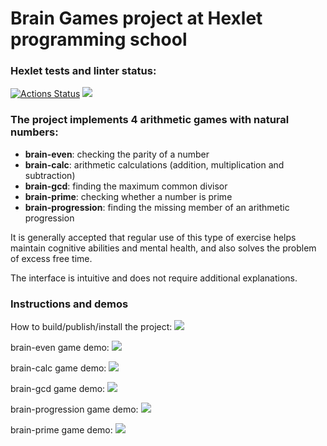 # Brain Games project at Hexlet programming school

### Hexlet tests and linter status:
[![Actions Status](https://github.com/ybny0nsr/python-project-49/actions/workflows/hexlet-check.yml/badge.svg)](https://github.com/ybny0nsr/python-project-49/actions)
<a href="https://codeclimate.com/github/ybny0nsr/python-project-49/maintainability"><img src="https://api.codeclimate.com/v1/badges/8387bd64d55abd7330a7/maintainability" /></a>

### The project implements 4 arithmetic games with natural numbers:
- __brain-even__: checking the parity of a number
- __brain-calc__: arithmetic calculations (addition, multiplication and subtraction)
- __brain-gcd__: finding the maximum common divisor
- __brain-prime__: checking whether a number is prime
- __brain-progression__: finding the missing member of an arithmetic progression

It is generally accepted that regular use of this type of exercise helps maintain cognitive abilities and mental health, and also solves the problem of excess free time.

The interface is intuitive and does not require additional explanations.

### Instructions and demos
How to build/publish/install the project:
<a href="https://asciinema.org/a/673546" target="_blank"><img src="https://asciinema.org/a/673546.svg" /></a>

brain-even game demo:
<a href="https://asciinema.org/a/674245" target="_blank"><img src="https://asciinema.org/a/674245.svg" /></a>

brain-calc game demo:
<a href="https://asciinema.org/a/674246" target="_blank"><img src="https://asciinema.org/a/674246.svg" /></a>

brain-gcd game demo:
<a href="https://asciinema.org/a/674247" target="_blank"><img src="https://asciinema.org/a/674247.svg" /></a>

brain-progression game demo:
<a href="https://asciinema.org/a/674486" target="_blank"><img src="https://asciinema.org/a/674486.svg" /></a>

brain-prime game demo:
<a href="https://asciinema.org/a/674297" target="_blank"><img src="https://asciinema.org/a/674297.svg" /></a>
